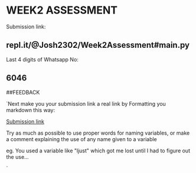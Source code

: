 # WEEK2 ASSESSMENT

Submission link:

## repl.it/@Josh2302/Week2Assessment#main.py

Last 4 digits of Whatsapp No:

## 6046

##FEEDBACK

`Next make you your submission link a real link by 
Formatting you markdown this way:

[Submission link](repl.it/@Josh2302/Week2Assessment#main.py)

Try as much as possible to use proper words for 
naming variables, or make a comment explaining the use
of any name given to a variable

eg. You used a variable like "ljust"  which got me lost
until I had to figure out the use...


`
